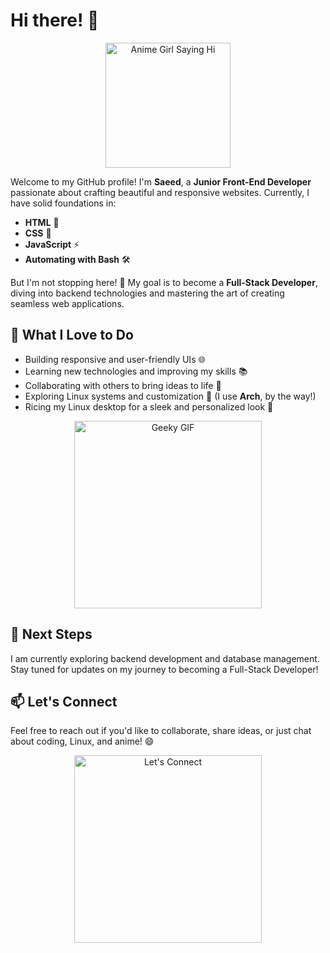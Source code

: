 # Hi there! 👋

<p align="center">
  <img src="https://media4.giphy.com/media/f2eEmGGO6MaaG4hCHE/giphy.gif?cid=6c09b952tqrufi8wcstekuyo2yjnb6bm2b0adq3aefrog2xv&ep=v1_gifs_search&rid=giphy.gif&ct=g" alt="Anime Girl Saying Hi" width="200" />
</p>

Welcome to my GitHub profile! I'm **Saeed**, a **Junior Front-End Developer** passionate about crafting beautiful and responsive websites. Currently, I have solid foundations in:

- **HTML** 🧱
- **CSS** 🎨
- **JavaScript** ⚡
- **Automating with Bash** 🛠️

But I'm not stopping here! 🚀 My goal is to become a **Full-Stack Developer**, diving into backend technologies and mastering the art of creating seamless web applications.

## 🌟 What I Love to Do

- Building responsive and user-friendly UIs 🌐
- Learning new technologies and improving my skills 📚
- Collaborating with others to bring ideas to life 🤝
- Exploring Linux systems and customization 🐧 (I use **Arch**, by the way!)
- Ricing my Linux desktop for a sleek and personalized look 🎨

<p align="center">
  <img src="https://media.giphy.com/media/l3vR85PnGsBwu1PFK/giphy.gif" alt="Geeky GIF" width="300" />
</p>

## 🎯 Next Steps

I am currently exploring backend development and database management. Stay tuned for updates on my journey to becoming a Full-Stack Developer!

## 📫 Let's Connect

Feel free to reach out if you'd like to collaborate, share ideas, or just chat about coding, Linux, and anime! 😄

<p align="center">
  <img src="https://media.giphy.com/media/26AHONQ79FdWZhAI0/giphy.gif" alt="Let's Connect" width="300" />
</p>
